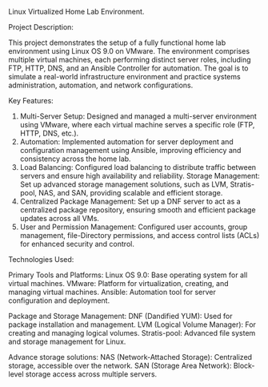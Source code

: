 Linux Virtualized Home Lab Environment.

Project Description:

This project demonstrates the setup of a fully functional home lab environment using Linux OS 9.0 on VMware. The environment comprises multiple virtual machines, each performing distinct server roles, including FTP, HTTP, DNS, and an Ansible Controller for automation. The goal is to simulate a real-world infrastructure environment and practice systems administration, automation, and network configurations.

Key Features:

1) Multi-Server Setup: Designed and managed a multi-server environment using VMware, where each virtual machine serves a specific role (FTP, HTTP, DNS, etc.).
2) Automation: Implemented automation for server deployment and configuration management using Ansible, improving efficiency and consistency across the home lab.
3) Load Balancing: Configured load balancing to distribute traffic between servers and ensure high availability and reliability.
Storage Management: Set up advanced storage management solutions, such as LVM, Stratis-pool, NAS, and SAN, providing scalable and efficient storage.
4) Centralized Package Management: Set up a DNF server to act as a centralized package repository, ensuring smooth and efficient package updates across all VMs.
5) User and Permission Management: Configured user accounts, group management, file-Directory permissions, and access control lists (ACLs) for enhanced security and control.

Technologies Used:

Primary Tools and Platforms:
Linux OS 9.0: Base operating system for all virtual machines.
VMware: Platform for virtualization, creating, and managing virtual machines.
Ansible: Automation tool for server configuration and deployment.

Package and Storage Management:
DNF (Dandified YUM): Used for package installation and management.
LVM (Logical Volume Manager): For creating and managing logical volumes.
Stratis-pool: Advanced file system and storage management for Linux.

Advance storage solutions:
NAS (Network-Attached Storage): Centralized storage, accessible over the network.
SAN (Storage Area Network): Block-level storage access across multiple servers.
